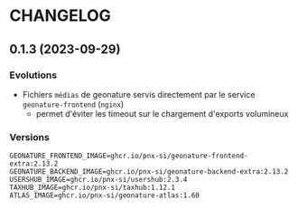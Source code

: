 # CHANGELOG

## 0.1.3 (2023-09-29)

### Evolutions

- Fichiers `médias` de geonature servis directement par le service `geonature-frontend` (`nginx`)
  - permet d'éviter les timeout sur le chargement d'exports volumineux

### Versions

```
GEONATURE_FRONTEND_IMAGE=ghcr.io/pnx-si/geonature-frontend-extra:2.13.2
GEONATURE_BACKEND_IMAGE=ghcr.io/pnx-si/geonature-backend-extra:2.13.2
USERSHUB_IMAGE=ghcr.io/pnx-si/usershub:2.3.4
TAXHUB_IMAGE=ghcr.io/pnx-si/taxhub:1.12.1
ATLAS_IMAGE=ghcr.io/pnx-si/geonature-atlas:1.60
```

